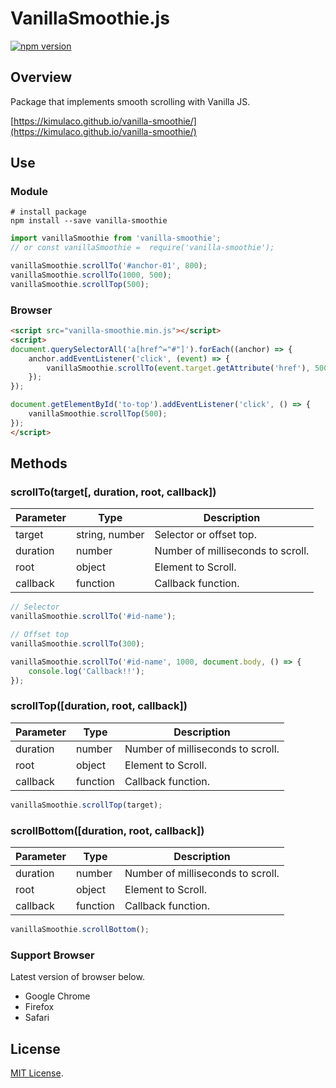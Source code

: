 # VanillaSmoothie.js

[![npm version](https://badge.fury.io/js/vanilla-smoothie.svg)](https://badge.fury.io/js/vanilla-smoothie)

## Overview

Package that implements smooth scrolling with Vanilla JS.

[https://kimulaco.github.io/vanilla-smoothie/](https://kimulaco.github.io/vanilla-smoothie/)

## Use

### Module

```shell
# install package
npm install --save vanilla-smoothie
```

```js
import vanillaSmoothie from 'vanilla-smoothie';
// or const vanillaSmoothie =  require('vanilla-smoothie');

vanillaSmoothie.scrollTo('#anchor-01', 800);
vanillaSmoothie.scrollTo(1000, 500);
vanillaSmoothie.scrollTop(500);
```

### Browser

```html
<script src="vanilla-smoothie.min.js"></script>
<script>
document.querySelectorAll('a[href^="#"]').forEach((anchor) => {
    anchor.addEventListener('click', (event) => {
        vanillaSmoothie.scrollTo(event.target.getAttribute('href'), 500);
    });
});

document.getElementById('to-top').addEventListener('click', () => {
    vanillaSmoothie.scrollTop(500);
});
</script>
```

## Methods

### scrollTo(target[, duration, root, callback])

| Parameter | Type | Description |
----|----|----
| target | string, number | Selector or offset top. |
| duration | number | Number of milliseconds to scroll. |
| root | object | Element to Scroll. |
| callback | function | Callback function. |

```js
// Selector
vanillaSmoothie.scrollTo('#id-name');

// Offset top
vanillaSmoothie.scrollTo(300);

vanillaSmoothie.scrollTo('#id-name', 1000, document.body, () => {
    console.log('Callback!!');
});
```

### scrollTop([duration, root, callback])

| Parameter | Type | Description |
----|----|----
| duration | number | Number of milliseconds to scroll. |
| root | object | Element to Scroll. |
| callback | function | Callback function. |

```js
vanillaSmoothie.scrollTop(target);
```

### scrollBottom([duration, root, callback])

| Parameter | Type | Description |
----|----|----
| duration | number | Number of milliseconds to scroll. |
| root | object | Element to Scroll. |
| callback | function | Callback function. |

```js
vanillaSmoothie.scrollBottom();
```

### Support Browser

Latest version of browser below.

- Google Chrome
- Firefox
- Safari

## License

[MIT License](https://github.com/kimulaco/vanilla-smoothie/blob/master/LICENSE).
